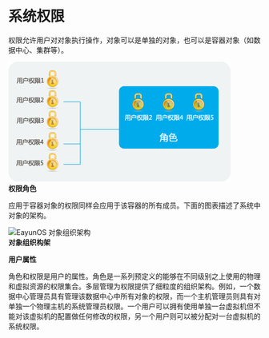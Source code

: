 # 系统权限

权限允许用户对对象执行操作，对象可以是单独的对象，也可以是容器对象（如数据中心、集群等）。

![权限和角色](../images/Users_and_Roles-Permissions_and_Roles.png)</br>
**权限角色**

应用于容器对象的权限同样会应用于该容器的所有成员。下面的图表描述了系统中对象的架构。

![EayunOS
对象组织架构](../images/Users_and_Roles-EayunOS_Object_Hierarchy.png)</br>
**对象组织构架**

**用户属性**

角色和权限是用户的属性。角色是一系列预定义的能够在不同级别之上使用的物理和虚拟资源的权限集合。多层管理为权限提供了细粒度的组织架构。例如，一个数据中心管理员具有管理该数据中心中所有对象的权限，而一个主机管理员则具有对单独一个物理主机的系统管理员权限。一个用户可以拥有使用单独一台虚拟机但不能对该虚拟机的配置做任何修改的权限，另一个用户则可以被分配对一台虚拟机的系统权限。


